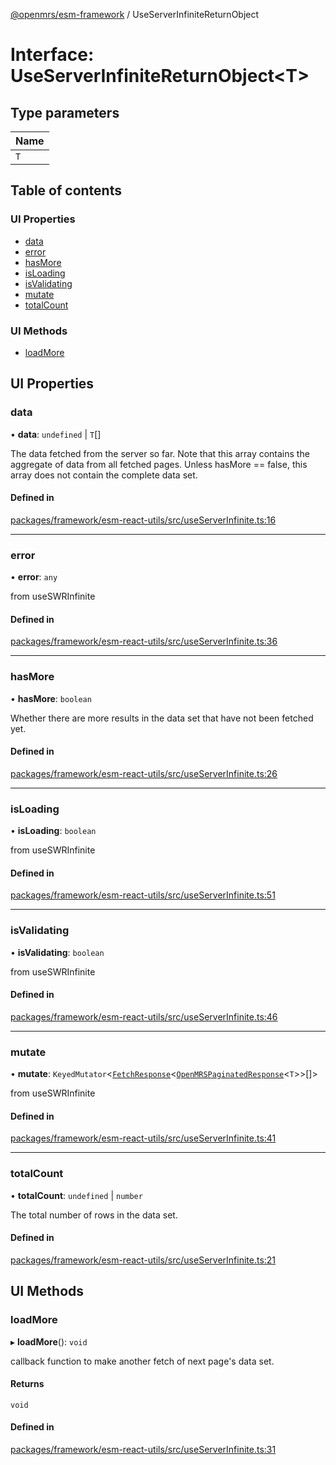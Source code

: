 [@openmrs/esm-framework](../API.md) / UseServerInfiniteReturnObject

# Interface: UseServerInfiniteReturnObject<T\>

## Type parameters

| Name |
| :------ |
| `T` |

## Table of contents

### UI Properties

- [data](UseServerInfiniteReturnObject.md#data)
- [error](UseServerInfiniteReturnObject.md#error)
- [hasMore](UseServerInfiniteReturnObject.md#hasmore)
- [isLoading](UseServerInfiniteReturnObject.md#isloading)
- [isValidating](UseServerInfiniteReturnObject.md#isvalidating)
- [mutate](UseServerInfiniteReturnObject.md#mutate)
- [totalCount](UseServerInfiniteReturnObject.md#totalcount)

### UI Methods

- [loadMore](UseServerInfiniteReturnObject.md#loadmore)

## UI Properties

### data

• **data**: `undefined` \| `T`[]

The data fetched from the server so far. Note that this array contains
the aggregate of data from all fetched pages. Unless hasMore == false,
this array does not contain the complete data set.

#### Defined in

[packages/framework/esm-react-utils/src/useServerInfinite.ts:16](https://github.com/openmrs/openmrs-esm-core/blob/main/packages/framework/esm-react-utils/src/useServerInfinite.ts#L16)

___

### error

• **error**: `any`

from useSWRInfinite

#### Defined in

[packages/framework/esm-react-utils/src/useServerInfinite.ts:36](https://github.com/openmrs/openmrs-esm-core/blob/main/packages/framework/esm-react-utils/src/useServerInfinite.ts#L36)

___

### hasMore

• **hasMore**: `boolean`

Whether there are more results in the data set that have not been fetched yet.

#### Defined in

[packages/framework/esm-react-utils/src/useServerInfinite.ts:26](https://github.com/openmrs/openmrs-esm-core/blob/main/packages/framework/esm-react-utils/src/useServerInfinite.ts#L26)

___

### isLoading

• **isLoading**: `boolean`

from useSWRInfinite

#### Defined in

[packages/framework/esm-react-utils/src/useServerInfinite.ts:51](https://github.com/openmrs/openmrs-esm-core/blob/main/packages/framework/esm-react-utils/src/useServerInfinite.ts#L51)

___

### isValidating

• **isValidating**: `boolean`

from useSWRInfinite

#### Defined in

[packages/framework/esm-react-utils/src/useServerInfinite.ts:46](https://github.com/openmrs/openmrs-esm-core/blob/main/packages/framework/esm-react-utils/src/useServerInfinite.ts#L46)

___

### mutate

• **mutate**: `KeyedMutator`<[`FetchResponse`](FetchResponse.md)<[`OpenMRSPaginatedResponse`](OpenMRSPaginatedResponse.md)<`T`\>\>[]\>

from useSWRInfinite

#### Defined in

[packages/framework/esm-react-utils/src/useServerInfinite.ts:41](https://github.com/openmrs/openmrs-esm-core/blob/main/packages/framework/esm-react-utils/src/useServerInfinite.ts#L41)

___

### totalCount

• **totalCount**: `undefined` \| `number`

The total number of rows in the data set.

#### Defined in

[packages/framework/esm-react-utils/src/useServerInfinite.ts:21](https://github.com/openmrs/openmrs-esm-core/blob/main/packages/framework/esm-react-utils/src/useServerInfinite.ts#L21)

## UI Methods

### loadMore

▸ **loadMore**(): `void`

callback function to make another fetch of next page's data set.

#### Returns

`void`

#### Defined in

[packages/framework/esm-react-utils/src/useServerInfinite.ts:31](https://github.com/openmrs/openmrs-esm-core/blob/main/packages/framework/esm-react-utils/src/useServerInfinite.ts#L31)
